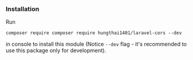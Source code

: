 ### Installation

Run
   ```   
   composer require composer require hungthai1401/laravel-cors --dev
   ```
   in console to install this module (Notice `--dev` flag - it's recommended to use this package only for development). 

